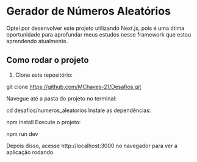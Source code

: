 # Gerador de Números Aleatórios

Optei por desenvolver este projeto utilizando Next.js, pois é uma ótima oportunidade para aprofundar meus estudos nesse framework que estou aprendendo atualmente.

## Como rodar o projeto

1. Clone este repositório:
   
git clone https://github.com/MChaves-21/Desafios.git

Navegue até a pasta do projeto no terminal:

cd desafios/numeros_aleatorios
Instale as dependências:

npm install
Execute o projeto:

npm run dev

Depois disso, acesse http://localhost:3000 no navegador para ver a aplicação rodando.